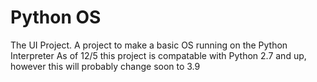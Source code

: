 # Python OS
The UI Project.
A project to make a basic OS running on the Python Interpreter
As of 12/5 this project is compatable with Python 2.7 and up, however this will probably change soon to 3.9


